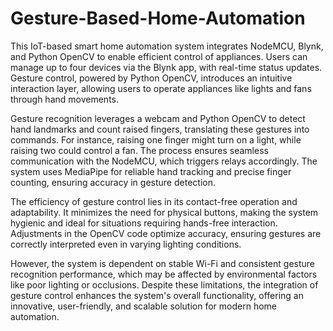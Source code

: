 # Gesture-Based-Home-Automation
This IoT-based smart home automation system integrates NodeMCU, Blynk, and Python OpenCV to enable efficient control of appliances. Users can manage up to four devices via the Blynk app, with real-time status updates. Gesture control, powered by Python OpenCV, introduces an intuitive interaction layer, allowing users to operate appliances like lights and fans through hand movements.

Gesture recognition leverages a webcam and Python OpenCV to detect hand landmarks and count raised fingers, translating these gestures into commands. For instance, raising one finger might turn on a light, while raising two could control a fan. The process ensures seamless communication with the NodeMCU, which triggers relays accordingly. The system uses MediaPipe for reliable hand tracking and precise finger counting, ensuring accuracy in gesture detection.

The efficiency of gesture control lies in its contact-free operation and adaptability. It minimizes the need for physical buttons, making the system hygienic and ideal for situations requiring hands-free interaction. Adjustments in the OpenCV code optimize accuracy, ensuring gestures are correctly interpreted even in varying lighting conditions.

However, the system is dependent on stable Wi-Fi and consistent gesture recognition performance, which may be affected by environmental factors like poor lighting or occlusions. Despite these limitations, the integration of gesture control enhances the system's overall functionality, offering an innovative, user-friendly, and scalable solution for modern home automation.
